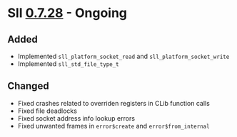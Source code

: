 # Sll [0.7.28] - Ongoing

## Added

- Implemented `sll_platform_socket_read` and `sll_platform_socket_write`
- Implemented `sll_std_file_type_t`

## Changed

- Fixed crashes related to overriden registers in CLib function calls
- Fixed file deadlocks
- Fixed socket address info lookup errors
- Fixed unwanted frames in `error$create` and `error$from_internal`

[0.7.28]: https://github.com/sl-lang/sll/compare/sll-v0.7.27...main
